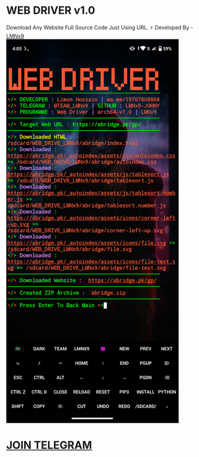 # WEB DRIVER v1.0
Download Any Website Full Source Code Just Using URL. ⚡ Developed By - [LMNx9](https://t.me/x_LMNx9)
![](https://github.com/LMNx9-JOHNY/WEB-DRIVER/blob/main/LMNx9.png)


# [JOIN TELEGRAM](https://t.me/TEAM_LMNx9)
